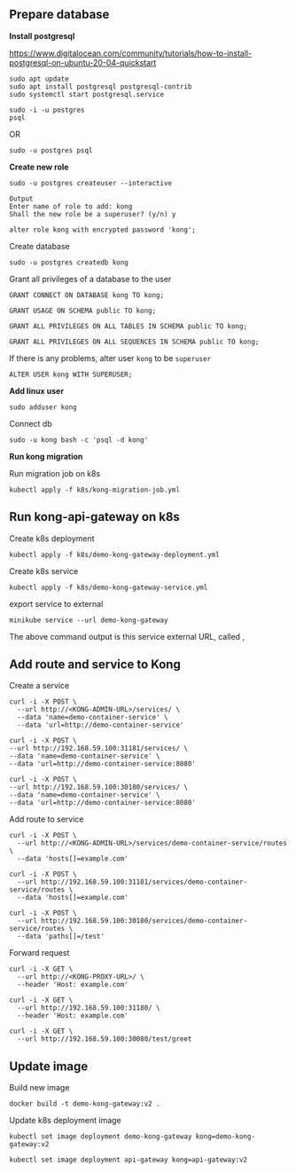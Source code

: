 ## Prepare database

**Install postgresql**

https://www.digitalocean.com/community/tutorials/how-to-install-postgresql-on-ubuntu-20-04-quickstart

```shell
sudo apt update
sudo apt install postgresql postgresql-contrib
sudo systemctl start postgresql.service
```

```shell
sudo -i -u postgres
psql
```

OR

`sudo -u postgres psql`

**Create new role**

`sudo -u postgres createuser --interactive`

```
Output
Enter name of role to add: kong
Shall the new role be a superuser? (y/n) y
```

`alter role kong with encrypted password 'kong';`

Create database

`sudo -u postgres createdb kong`

Grant all privileges of a database to the user

```
GRANT CONNECT ON DATABASE kong TO kong;

GRANT USAGE ON SCHEMA public TO kong;

GRANT ALL PRIVILEGES ON ALL TABLES IN SCHEMA public TO kong;

GRANT ALL PRIVILEGES ON ALL SEQUENCES IN SCHEMA public TO kong;
```

If there is any problems, alter user `kong` to be `superuser`

`ALTER USER kong WITH SUPERUSER;`

**Add linux user**

`sudo adduser kong`


Connect db

`sudo -u kong bash -c 'psql -d kong'`

**Run kong migration**

Run migration job on k8s

`kubectl apply -f k8s/kong-migration-job.yml`

## Run kong-api-gateway on k8s

Create k8s deployment

`kubectl apply -f k8s/demo-kong-gateway-deployment.yml`

Create k8s service

`kubectl apply -f k8s/demo-kong-gateway-service.yml`

export service to external

`minikube service --url demo-kong-gateway`

The above command output is this service external URL, called <KONG-ADMIN-URL>, <KONG-PROXY-URL>

## Add route and service to Kong

Create a service

```shell
curl -i -X POST \
  --url http://<KONG-ADMIN-URL>/services/ \
  --data 'name=demo-container-service' \
  --data 'url=http://demo-container-service'
```

```shell
curl -i -X POST \
--url http://192.168.59.100:31181/services/ \
--data 'name=demo-container-service' \
--data 'url=http://demo-container-service:8080'
```

```
curl -i -X POST \
--url http://192.168.59.100:30180/services/ \
--data 'name=demo-container-service' \
--data 'url=http://demo-container-service:8080'
```

Add route to service

```shell
curl -i -X POST \
  --url http://<KONG-ADMIN-URL>/services/demo-container-service/routes \
  --data 'hosts[]=example.com'
```

```shell
curl -i -X POST \
  --url http://192.168.59.100:31181/services/demo-container-service/routes \
  --data 'hosts[]=example.com'
```


```
curl -i -X POST \
  --url http://192.168.59.100:30180/services/demo-container-service/routes \
  --data 'paths[]=/test'
```

Forward request

```shell
curl -i -X GET \
  --url http://<KONG-PROXY-URL>/ \
  --header 'Host: example.com'
```

```shell
curl -i -X GET \
  --url http://192.168.59.100:31180/ \
  --header 'Host: example.com'
```

```
curl -i -X GET \
  --url http://192.168.59.100:30080/test/greet
  ```

## Update image

Build new image

`docker build -t demo-kong-gateway:v2 .`

Update k8s deployment image

`kubectl set image deployment demo-kong-gateway kong=demo-kong-gateway:v2`

`kubectl set image deployment api-gateway kong=api-gateway:v2`
